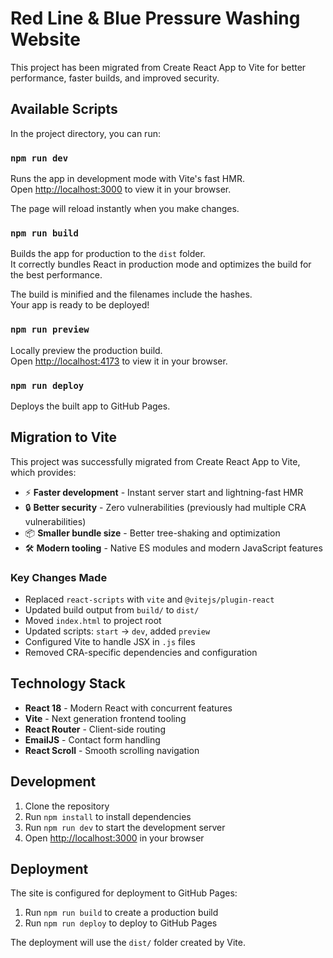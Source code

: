 # Red Line & Blue Pressure Washing Website

This project has been migrated from Create React App to Vite for better performance, faster builds, and improved security.

## Available Scripts

In the project directory, you can run:

### `npm run dev`

Runs the app in development mode with Vite's fast HMR.\
Open [http://localhost:3000](http://localhost:3000) to view it in your browser.

The page will reload instantly when you make changes.

### `npm run build`

Builds the app for production to the `dist` folder.\
It correctly bundles React in production mode and optimizes the build for the best performance.

The build is minified and the filenames include the hashes.\
Your app is ready to be deployed!

### `npm run preview`

Locally preview the production build.\
Open [http://localhost:4173](http://localhost:4173) to view it in your browser.

### `npm run deploy`

Deploys the built app to GitHub Pages.

## Migration to Vite

This project was successfully migrated from Create React App to Vite, which provides:

- ⚡ **Faster development** - Instant server start and lightning-fast HMR
- 🔒 **Better security** - Zero vulnerabilities (previously had multiple CRA vulnerabilities)
- 📦 **Smaller bundle size** - Better tree-shaking and optimization
- 🛠️ **Modern tooling** - Native ES modules and modern JavaScript features

### Key Changes Made

- Replaced `react-scripts` with `vite` and `@vitejs/plugin-react`
- Updated build output from `build/` to `dist/`
- Moved `index.html` to project root
- Updated scripts: `start` → `dev`, added `preview`
- Configured Vite to handle JSX in `.js` files
- Removed CRA-specific dependencies and configuration

## Technology Stack

- **React 18** - Modern React with concurrent features
- **Vite** - Next generation frontend tooling
- **React Router** - Client-side routing
- **EmailJS** - Contact form handling
- **React Scroll** - Smooth scrolling navigation

## Development

1. Clone the repository
2. Run `npm install` to install dependencies
3. Run `npm run dev` to start the development server
4. Open [http://localhost:3000](http://localhost:3000) in your browser

## Deployment

The site is configured for deployment to GitHub Pages:

1. Run `npm run build` to create a production build
2. Run `npm run deploy` to deploy to GitHub Pages

The deployment will use the `dist/` folder created by Vite.
